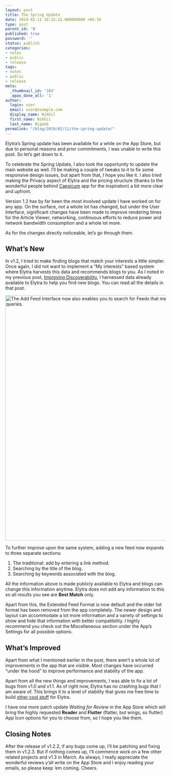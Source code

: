 ```yaml
---
layout: post
title: The Spring Update
date: 2019-02-11 16:32:12.000000000 +05:30
type: post
parent_id: '0'
published: true
password: ''
status: publish
categories:
- notes
- public
- release
tags:
- notes
- public
- release
meta:
  _thumbnail_id: '163'
  _wpas_done_all: '1'
author:
  login: user
  email: user@example.com
  display_name: Nikhil
  first_name: Nikhil
  last_name: Nigade
permalink: "/blog/2019/02/11/the-spring-update/"
---
```

<p>Elytra’s Spring update has been available for a while on the App Store, but due to personal reasons and prior commitments, I was unable to write this post. So let’s get down to it. </p>
<p>To celebrate the Spring Update, I also took the opportunity to update the main website as well. I’ll be making a couple of tweaks to it to fix some responsive design issues, but apart from that, I hope you like it. I also tried making the Privacy aspect of Elytra and the pricing structure (thanks to the wonderful people behind <a href="https://capsicum.app/#pricing">Capsicum</a> app for the inspiration) a bit more clear and upfront. </p>
<p>Version 1.2 has by far been the most involved update I have worked on for any app. On the surface, not a whole lot has changed, but under the User Interface, significant changes have been made to improve rendering times for the Article Viewer, networking, continuous efforts to reduce power and network bandwidth consumption and a whole lot more. </p>
<p>As for the changes directly noticeable, let’s go through them. </p>
<h2>What’s New</h2>
<p>In v1.2, I tried to make finding blogs that match your interests a little simpler. Once again, I did not want to implement a “My interests” based system where Elytra harvests this data and recommends blogs to you. As I noted in my previous post, <a href="https://blog.elytra.app/2018/12/18/improving-discoverability/">Improving Discoverability</a>, I harnessed data already available to Elytra to help you find new blogs. You can read all the details in that post. </p>
<p><img title="read-4@2x.png" src="{{ site.baseurl }}/assets/2019/02/read-4@2x.png" alt="The Add Feed Interface now also enables you to search for Feeds that match the Feed's Title or keywords to your text queries." width="800" height="768" border="0" /></p>
<p>To further improve upon the same system, adding a new feed now expands to three separate sections: </p>
<ol>
<li>The traditional: add by entering a link method. </li>
<li>Searching by the title of the blog.</li>
<li>Searching by keywords associated with the blog. </li>
</ol>
<p>All the information above is made publicly available to Elytra and blogs can change this information anytime. Elytra does not add any information to this so all results you see are <strong>Best Match</strong> only. </p>
<p>Apart from this, the Extended Feed Format is now default and the older list format has been removed from the app completely. The newer design and layout can accommodate a lot more information and a variety of settings to show and hide that information with better compatibility. I highly recommend you check out the Miscellaneous section under the App’s Settings for all possible options. </p>
<h2>What’s Improved</h2>
<p>Apart from what I mentioned earlier in the post, there aren’t a whole lot of improvements in the app that are visible. Most changes have occurred “under the hood” to improve performance and stability of the app. </p>
<p>Apart from all the new things and improvements, I was able to fix a lot of bugs from v1.0 and v1.1. As of right now, Elytra has no crashing bugs that I am aware of. This brings it to a level of stability that gives me free time to build <a href="https://blog.elytra.app/2018/12/07/elytra-december-update/">other cool stuff</a> for Elytra.</p>
<p>I have one more patch update <em>Waiting for Review</em> in the App Store which will bring the highly requested <strong>Reader</strong> and <strong>Flutter</strong> (flatter, but wings, so flutter) App Icon options for you to choose from, so I hope you like them. </p>
<h2>Closing Notes</h2>
<p>After the release of v1.2.2, if any bugs come up, I’ll be patching and fixing them in v1.2.3. But if nothing comes up, I’ll commence work on a few other related projects and v1.3 in March. As always, I really appreciate the wonderful reviews y’all write on the App Store and I enjoy reading your emails, so please keep ‘em coming. Cheers.</p>
